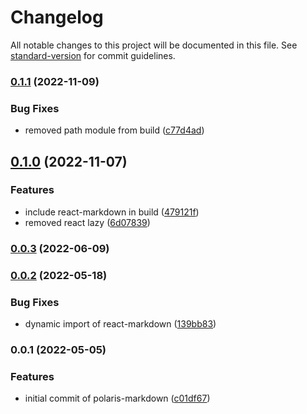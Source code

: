 # Changelog

All notable changes to this project will be documented in this file. See [standard-version](https://github.com/conventional-changelog/standard-version) for commit guidelines.

### [0.1.1](https://github.com/shop3/polaris-markdown/compare/v0.1.0...v0.1.1) (2022-11-09)


### Bug Fixes

* removed path module from build ([c77d4ad](https://github.com/shop3/polaris-markdown/commit/c77d4ad18ba9969e7ccfbdab3da5187c80b30a74))

## [0.1.0](https://github.com/shop3/polaris-markdown/compare/v0.0.3...v0.1.0) (2022-11-07)


### Features

* include react-markdown in build ([479121f](https://github.com/shop3/polaris-markdown/commit/479121f4f849c851b5740713728154754d5751ab))
* removed react lazy ([6d07839](https://github.com/shop3/polaris-markdown/commit/6d07839da919fd807ae7ecd82430e96bc6e0a694))

### [0.0.3](https://github.com/shop3/polaris-markdown/compare/v0.0.2...v0.0.3) (2022-06-09)

### [0.0.2](https://github.com/shop3/polaris-markdown/compare/v0.0.1...v0.0.2) (2022-05-18)


### Bug Fixes

* dynamic import of react-markdown ([139bb83](https://github.com/shop3/polaris-markdown/commit/139bb83a7fbf710c3f17c647aee3926bdc99a1b7))

### 0.0.1 (2022-05-05)


### Features

* initial commit of polaris-markdown ([c01df67](https://github.com/shop3/polaris-markdown/commit/c01df6727f7a5aaa0e0236f2c9c03aa9ba3ef33c))
